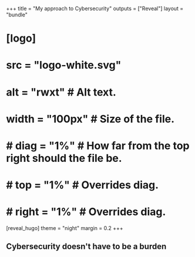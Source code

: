 +++
title = "My approach to Cybersecurity"
outputs = ["Reveal"]
layout = "bundle"
# [logo]
# src = "logo-white.svg"
# alt = "rwxt" # Alt text. 
# width = "100px" # Size of the file.
# # diag = "1%" # How far from the top right should the file be.
# # top = "1%" # Overrides diag.
# # right = "1%" # Overrides diag.
[reveal_hugo]
theme = "night"
margin = 0.2
+++

## Cybersecurity doesn't have to be a burden
